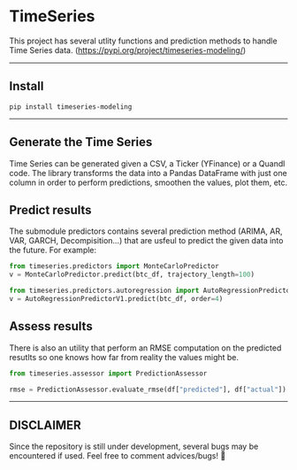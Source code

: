 # TimeSeries

This project has several utlity functions and prediction methods to handle Time Series data. (https://pypi.org/project/timeseries-modeling/)
***
## Install
```
pip install timeseries-modeling
```

***
## Generate the Time Series

Time Series can be generated given a CSV, a Ticker (YFinance) or a Quandl code. The library transforms the data into a 
Pandas DataFrame with just one column in order to perform predictions, smoothen the values, plot them, etc. 

## Predict results

The submodule predictors contains several prediction method (ARIMA, AR, VAR, GARCH, Decompisition...) that are usfeul to predict the given data into the future. 
For example: 

```python
from timeseries.predictors import MonteCarloPredictor
v = MonteCarloPredictor.predict(btc_df, trajectory_length=100)

from timeseries.predictors.autoregression import AutoRegressionPredictorV1
v = AutoRegressionPredictorV1.predict(btc_df, order=4)
```

## Assess results

There is also an utility that perform an RMSE computation on the predicted resutlts so one knows how far from reality the values might be.

```python
from timeseries.assessor import PredictionAssessor

rmse = PredictionAssessor.evaluate_rmse(df["predicted"], df["actual"])
```

***
## DISCLAIMER
Since the repository is still under development, several bugs may be encountered if used. Feel free to comment advices/bugs! 🐞
